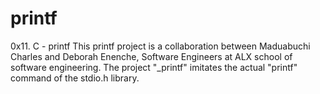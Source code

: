 # printf
0x11. C - printf This printf project is a collaboration between Maduabuchi Charles and Deborah Enenche, Software Engineers at ALX school of software engineering. The project "_printf" imitates the actual "printf" command of the stdio.h library.
